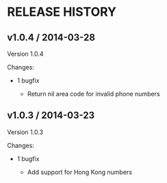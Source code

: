 # RELEASE HISTORY

## v1.0.4 / 2014-03-28

Version 1.0.4

Changes:

* 1 bugfix

    * Return nil area code for invalid phone numbers

## v1.0.3 / 2014-03-23

Version 1.0.3

Changes:

* 1 bugfix

    * Add support for Hong Kong numbers
